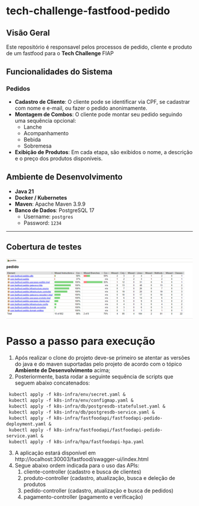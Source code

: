 # tech-challenge-fastfood-pedido

## Visão Geral
Este repositório é responsavel pelos processos de pedido, cliente e produto de um fastfood para o **Tech Challenge** FIAP

## Funcionalidades do Sistema

### Pedidos
- **Cadastro de Cliente**: O cliente pode se identificar via CPF, se cadastrar com nome e e-mail, ou fazer o pedido anonimamente.
- **Montagem de Combos**: O cliente pode montar seu pedido seguindo uma sequência opcional:
    - Lanche
    - Acompanhamento
    - Bebida
    - Sobremesa
- **Exibição de Produtos**: Em cada etapa, são exibidos o nome, a descrição e o preço dos produtos disponíveis.

## Ambiente de Desenvolvimento

- **Java 21**
- **Docker / Kubernetes**
- **Maven**: Apache Maven 3.9.9
- **Banco de Dados**: PostgreSQL 17
    - Username: `postgres`
    - Password: `1234`
---

## Cobertura de testes

![img.png](img.png)

# Passo a passo para execução

1. Após realizar o clone do projeto deve-se primeiro se atentar as versões do java e do maven suportadas pelo projeto de acordo com o tópico **Ambiente de Desenvolvimento** acima;
2. Posteriormente, basta rodar a seguinte sequência de scripts que seguem abaixo concatenados:
```shell
 kubectl apply -f k8s-infra/env/secret.yaml &
 kubectl apply -f k8s-infra/env/configmap.yaml &
 kubectl apply -f k8s-infra/db/postgresdb-statefulset.yaml &
 kubectl apply -f k8s-infra/db/postgresdb-service.yaml &
 kubectl apply -f k8s-infra/fastfoodapi/fastfoodapi-pedido-deployment.yaml &
 kubectl apply -f k8s-infra/fastfoodapi/fastfoodapi-pedido-service.yaml & 
 kubectl apply -f k8s-infra/hpa/fastfoodapi-hpa.yaml
```
3. A aplicação estará disponível em http://localhost:30003/fastfood/swagger-ui/index.html
4. Segue abaixo ordem indicada para o uso das APIs:
    1. cliente-controller (cadastro e busca de clientes)
    2. produto-controller (cadastro, atualização, busca e deleção de produtos
    3. pedido-controller (cadastro, atualização e busca de pedidos)
    4. pagamento-controller (pagamento e verificação)
